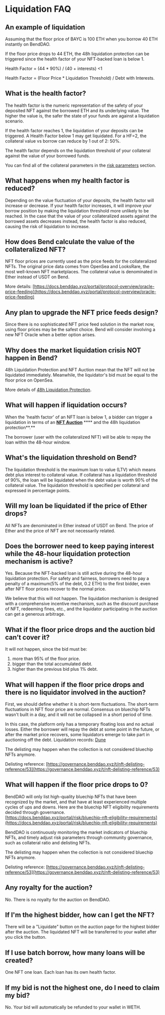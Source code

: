 # Liquidation FAQ

## An example of liquidation

Assuming that the floor price of BAYC is 100 ETH when you borrow 40 ETH instantly on BendDAO.

If the floor price drops to 44 ETH, the 48h liquidation protection can be triggered since the health factor of your NFT-backed loan is below 1.

Health Factor = (44 \* 90%) / (40 + interests) <1&#x20;

Health Factor = (Floor Price \* Liquidation Threshold) / Debt with Interests.

## What is the health factor?

The health factor is the numeric representation of the safety of your deposited NFT against the borrowed ETH and its underlying value. The higher the value is, the safer the state of your funds are against a liquidation scenario.

If the health factor reaches 1, the liquidation of your deposits can be triggered. A Health Factor below 1 may get liquidated. For a HF=2, the collateral value vs borrow can reduce by 1 out of 2: 50%.

The health factor depends on the liquidation threshold of your collateral against the value of your borrowed funds.

You can find all of the collateral parameters in the [risk parameters](../risk/nft-risk-parameters.md) section.

## What happens when my health factor is reduced?

Depending on the value fluctuation of your deposits, the health factor will increase or decrease. If your health factor increases, it will improve your borrow position by making the liquidation threshold more unlikely to be reached. In the case that the value of your collateralized assets against the borrowed assets decreases instead, the health factor is also reduced, causing the risk of liquidation to increase.

## **How does Bend calculate the value of the collateralized NFT?**

NFT floor prices are currently used as the price feeds for the collateralized NFTs. The original price data comes from OpenSea and LooksRare, the most well-known NFT marketplaces. The collateral value is denominated in Ether instead of USDT on Bend.&#x20;

More details: [https://docs.benddao.xyz/portal/protocol-overview/oracle-price-feeding](https://docs.benddao.xyz/portal/protocol-overview/oracle-price-feeding)

## **Any plan to upgrade the NFT price feeds design?**

Since there is no sophisticated NFT price feed solution in the market now, using floor prices may be the safest choice. Bend will consider involving a new NFT Oracle when a better option arises.

## **Why does the market liquidation crisis NOT happen in Bend?**

48h Liquidation Protection and NFT Auction mean that the NFT will not be liquidated immediately. Meanwhile, the liquidator's bid must be equal to the floor price on OpenSea.

More details of [48h Liquidation Protection](../highlights/48h-liquidation-protection.md).

## **What will happen if liquidation occurs?**

When the 'health factor' of an NFT loan is below 1, a bidder can trigger a liquidation in terms of an [**NFT Auction**](../lending-protocol/auction.md) **** and the 48h liquidation protection**.**&#x20;

The borrower (user with the collateralized NFT) will be able to repay the loan within the 48-hour window.

## **What's the liquidation threshold on Bend?**

The liquidation threshold is the maximum loan to value (LTV) which means debt plus interest to collateral value. If collateral has a liquidation threshold of 90%, the loan will be liquidated when the debt value is worth 90% of the collateral value. The liquidation threshold is specified per collateral and expressed in percentage points.

## **Will my loan be liquidated if the price of Ether drops?**

All NFTs are denominated in Ether instead of USDT on Bend. The price of Ether and the price of NFT are not necessarily related.

## **Does the borrower need to keep paying interest while the 48-hour liquidation protection mechanism is active?**

Yes. Because the NFT-backed loan is still active during the 48-hour liquidation protection. For safety and fairness, borrowers need to pay a penalty of a maximum(5% of the debt, 0.2 ETH) to the first bidder, even after NFT floor prices recover to the normal price.

We believe that this will not happen. The liquidation mechanism is designed with a comprehensive incentive mechanism, such as the discount purchase of NFT, redeeming fines, etc., and the liquidator participating in the auction can get a generous arbitrage.

## What if the floor price drops and the auction bid can’t cover it?

It will not happen, since the bid must be:

1. more than 95% of the floor price.
2. bigger than the total accumulated debt.
3. higher than the previous bid plus 1% debt.

## What will happen if the floor price drops and there is no liquidator involved in the auction?

First, we should define whether it is short-term fluctuations. The short-term fluctuations in NFT floor price are normal. Consensus on bluechip NFTs wasn't built in a day, and it will not be collapsed in a short period of time.

In this case, the platform only has a temporary floating loss and no actual losses. Either the borrower will repay the debt at some point in the future, or after the market price recovers, some liquidators emerge to take part in auctioning off the debt. Liquidation records: [Dune](https://dune.com/cgq0123/Bend-DAO)

The delisting may happen when the collection is not considered bluechip NFTs anymore.

Delisting reference: [https://governance.benddao.xyz/t/nft-delisting-reference/53](https://governance.benddao.xyz/t/nft-delisting-reference/53)

## What will happen if the floor price drops to 0?

BendDAO will only list high-quality bluechip NFTs that have been recognized by the market, and that have at least experienced multiple cycles of ups and downs. Here are the bluechip NFT eligibility requirements decided through governance.  [https://docs.benddao.xyz/portal/risk/bluechip-nft-eligibility-requirements](https://docs.benddao.xyz/portal/risk/bluechip-nft-eligibility-requirements)

BendDAO is continuously monitoring the market indicators of bluechip NFTs, and timely adjust risk parameters through community governance, such as collateral ratio and delisting NFTs.

The delisting may happen when the collection is not considered bluechip NFTs anymore.

Delisting reference: [https://governance.benddao.xyz/t/nft-delisting-reference/53](https://governance.benddao.xyz/t/nft-delisting-reference/53)

## Any royalty for the auction?

No. There is no royalty for the auction on BendDAO.

## If I'm the highest bidder, how can I get the NFT?

There will be a "Liquidate" button on the auction page for the highest bidder after the auction. The liquidated NFT will be transferred to your wallet after you click the button.

## If I use batch borrow, how many loans will be created?

One NFT one loan. Each loan has its own health factor.

## If my bid is not the highest one, do I need to claim my bid?

No. Your bid will automatically be refunded to your wallet in WETH.

